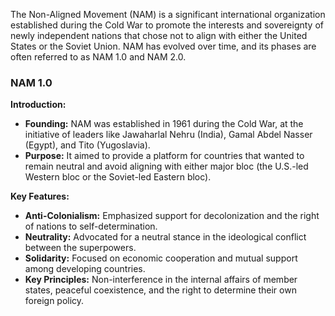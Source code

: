 The Non-Aligned Movement (NAM) is a significant international organization established during the Cold War to promote the interests and sovereignty of newly independent nations that chose not to align with either the United States or the Soviet Union. NAM has evolved over time, and its phases are often referred to as NAM 1.0 and NAM 2.0.

### NAM 1.0

**Introduction:**
- **Founding:** NAM was established in 1961 during the Cold War, at the initiative of leaders like Jawaharlal Nehru (India), Gamal Abdel Nasser (Egypt), and Tito (Yugoslavia).
- **Purpose:** It aimed to provide a platform for countries that wanted to remain neutral and avoid aligning with either major bloc (the U.S.-led Western bloc or the Soviet-led Eastern bloc).

**Key Features:**
- **Anti-Colonialism:** Emphasized support for decolonization and the right of nations to self-determination.
- **Neutrality:** Advocated for a neutral stance in the ideological conflict between the superpowers.
- **Solidarity:** Focused on economic cooperation and mutual support among developing countries.
- **Key Principles:** Non-interference in the internal affairs of member states, peaceful coexistence, and the right to determine their own foreign policy.
